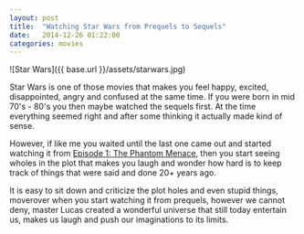 ```yaml
---
layout: post
title:  "Watching Star Wars from Prequels to Sequels"
date:   2014-12-26 01:22:00
categories: movies
---
```


![Star Wars]({{ base.url }}/assets/starwars.jpg)

Star Wars is one of those movies that makes you feel happy, excited, disappointed, angry and confused at the same time. If you were born in mid 70's - 80's you then maybe watched the sequels first. At the time everything seemed right and after some thinking it actually made kind of sense.

However, if like me you waited until the last one came out and started watching it from <a href="http://www.imdb.com/title/tt0120915/">Episode 1: The Phantom Menace</a>, then you start seeing wholes in the plot that makes you laugh and wonder how hard is to keep track of things that were said and done 20+ years ago.

It is easy to sit down and criticize the plot holes and even stupid things, moverover when you start watching it from prequels, however we cannot deny, master Lucas created a wonderful universe that still today entertain us, makes us laugh and push our imaginations to its limits.